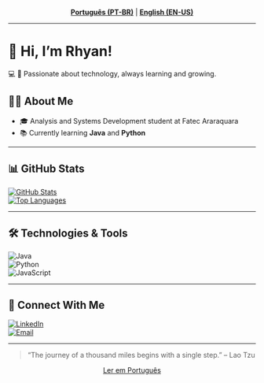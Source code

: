 <p align="center">
  <a href="README.md"><b>Português (PT-BR)</b></a> |
  <a href="#en-us"><b>English (EN-US)</b></a>
</p>

---

<a name="en-us"></a>
# 👋 Hi, I’m Rhyan!

💻 🚀 Passionate about technology, always learning and growing.

## 🧑‍💻 About Me

- 🎓 Analysis and Systems Development student at Fatec Araraquara  
- 📚 Currently learning **Java** and **Python**  

---

## 📊 GitHub Stats

[![GitHub Stats](https://github-readme-stats.vercel.app/api?username=Rhyan121121&show_icons=true&theme=dracula)](https://github.com/Rhyan121121)  
[![Top Languages](https://github-readme-stats.vercel.app/api/top-langs/?username=Rhyan121121&layout=compact&theme=dracula)](https://github.com/Rhyan121121)

---

## 🛠️ Technologies & Tools

![Java](https://img.shields.io/badge/Java-007396?style=for-the-badge&logo=java&logoColor=white)  
![Python](https://img.shields.io/badge/Python-3670A0?style=for-the-badge&logo=python&logoColor=ffdd54)  
![JavaScript](https://img.shields.io/badge/JavaScript-F7DF1E?style=for-the-badge&logo=javascript&logoColor=black)  

---

## 🔗 Connect With Me

[![LinkedIn](https://img.shields.io/badge/LinkedIn-0077B5?style=for-the-badge&logo=linkedin&logoColor=white)](https://linkedin.com/in/rhyan-dos-anjos-andrade/)  
[![Email](https://img.shields.io/badge/Email-D14836?style=for-the-badge&logo=gmail&logoColor=white)](mailto:rhyanaa1211@gmail.com)

---

> “The journey of a thousand miles begins with a single step.” – Lao Tzu

<p align="center">
  <a href="README.md">Ler em Português</a>
</p>
